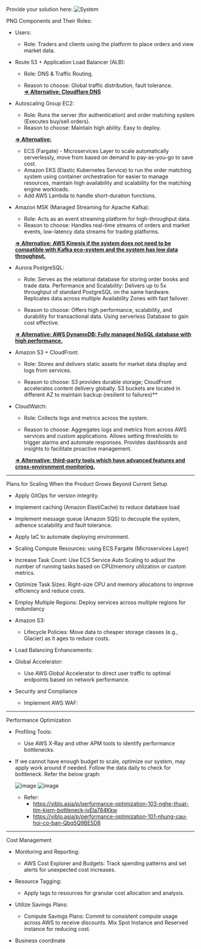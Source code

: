 Provide your solution here:
![System](https://github.com/user-attachments/assets/979054ed-9076-4877-bd87-5d3cadf5b387)
	
PNG
Components and Their Roles:

- Users:

	+ Role: Traders and clients using the platform to place orders and view market data.

- Route 53 + Application Load Balancer (ALB):

	+ Role: DNS & Traffic Routing.

	+ Reason to choose: Global traffic distribution, fault tolerance.<br/>
	<ins>**=> Alternative: Cloudflare DNS**</ins>
	
- Autoscaling Group EC2: 
	
	+ Role: Runs the server (for authentication) and order matching system (Executes buy/sell orders).
	+ Reason to choose: Maintain high ability. Easy to deploy.
	
	<ins>**=> Alternative:**</ins><br/>
	+ ECS (Fargate) - Microservices Layer to scale automatically serverlessly, move from based on demand to pay-as-you-go to save cost.
  	+ Amazon EKS (Elastic Kubernetes Service) to run the order matching system using container orchestration for easier to manage resources, maintain high availability and scalability for the matching engine workloads.
	+ Add AWS Lambda to handle short-duration functions.
	
- Amazon MSK (Managed Streaming for Apache Kafka):

	+ Role: Acts as an event streaming platform for high-throughput data. 
	+ Reason to choose: Handles real-time streams of orders and market events, low-latency data streams for trading platforms.
	
	<ins>**=> Alternative: AWS Kinesis if the system does not need to be compatible with Kafka eco-system and the system has low data throughput.**</ins>

- Aurora PostgreSQL:

	+ Role: Serves as the relational database for storing order books and trade data. Performance and Scalability: Delivers up to 5x throughput of standard PostgreSQL on the same hardware. 
		    Replicates data across multiple Availability Zones with fast failover.

	+ Reason to choose: Offers high performance, scalability, and durability for transactional data. Using serverless Database to gain cost effective.
	
	<ins>**=> Alternative: AWS DynamoDB: Fully managed NoSQL database with high performance.**</ins>
	
- Amazon S3 + CloudFront:

	+ Role: Stores and delivers static assets for market data display and logs from services.

	+ Reason to choose: S3 provides durable storage; CloudFront accelerates content delivery globally. S3 buckets are located in different AZ to maintain backup (resilient to failures)**</ins>
	
- CloudWatch:

	+ Role: Collects logs and metrics across the system.

	+ Reason to choose: Aggregates logs and metrics from across AWS services and custom applications. 
						Allows setting thresholds to trigger alarms and automate responses.
						Provides dashboards and insights to facilitate proactive management.

	<ins>**=> Alternative: third-party tools which have advanced features and cross-environment monitoring.**</ins>
--------------------------------------------------------------------------------------------------------
Plans for Scaling When the Product Grows Beyond Current Setup

- Apply GitOps for version integrity.
- Implement caching (Amazon ElastiCache) to reduce database load
- Implement message queue (Amazon SQS) to decouple the system, adhence scalability and fault tolerance.
- Apply IaC to automate deploying environment.
- Scaling Compute Resources: using ECS Fargate (Microservices Layer)

- Increase Task Count: Use ECS Service Auto Scaling to adjust the number of running tasks based on CPU/memory utilization or custom metrics.

- Optimize Task Sizes: Right-size CPU and memory allocations to improve efficiency and reduce costs.

- Employ Multiple Regions: Deploy services across multiple regions for redundancy

- Amazon S3:

	+ Lifecycle Policies: Move data to cheaper storage classes (e.g., Glacier) as it ages to reduce costs.

- Load Balancing Enhancements:

- Global Accelerator:

	+ Use AWS Global Accelerator to direct user traffic to optimal endpoints based on network performance.

- Security and Compliance

	+ Implement AWS WAF:
----------------------------------------------------------------------------------
Performance Optimization

- Profiling Tools:

	+ Use AWS X-Ray and other APM tools to identify performance bottlenecks.
- If we cannot have enough budget to scale, optimize our system, may apply work around if needed. Follow the data daily to check for bottleneck. Refer the below graph:

  ![image](https://github.com/user-attachments/assets/f0570738-a1c7-437d-89df-6b6eb0322e69)
  ![image](https://github.com/user-attachments/assets/6599862d-66a1-40a8-befd-4fe09db10904)
  - Refer:
	+ https://viblo.asia/p/performance-optimization-103-nghe-thuat-tim-kiem-bottleneck-jvEla784Kkw </br>
	+ https://viblo.asia/p/performance-optimization-101-nhung-cau-hoi-co-ban-Qbq5Q9BE5D8
--------------------------------------------------------------------------------
Cost Management
- Monitoring and Reporting:

	+ AWS Cost Explorer and Budgets: Track spending patterns and set alerts for unexpected cost increases.

- Resource Tagging:

	+ Apply tags to resources for granular cost allocation and analysis.

- Utilize Savings Plans:

	+ Compute Savings Plans: Commit to consistent compute usage across AWS to receive discounts. Mix Spot Instance and Reserved instance for reducing cost.

- Business coordinate
